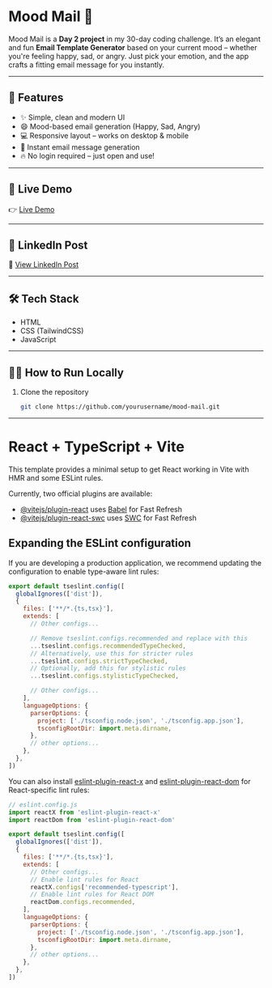 # Mood Mail 💌

Mood Mail is a **Day 2 project** in my 30-day coding challenge. It’s an elegant and fun **Email Template Generator** based on your current mood – whether you're feeling happy, sad, or angry. Just pick your emotion, and the app crafts a fitting email message for you instantly.

---

## 🌟 Features

- ✨ Simple, clean and modern UI
- 😄 Mood-based email generation (Happy, Sad, Angry)
- 💻 Responsive layout – works on desktop & mobile
- 📨 Instant email message generation
- 🔥 No login required – just open and use!

---

## 🚀 Live Demo

👉 [Live Demo](https://vel-moodmail.netlify.app/)

---

## 🔗 LinkedIn Post

📌 [View LinkedIn Post](https://www.linkedin.com/posts/velmaran-e-38139b2b0_30daysofprojects-webdevelopment-javascript-activity-7359289005886111745-JODp?utm_source=share&utm_medium=member_desktop&rcm=ACoAAErOyVEB2jhy99mca8iuuQxWHug_y8OPbmk)

---

## 🛠️ Tech Stack

- HTML
- CSS (TailwindCSS)
- JavaScript

---


## 🧑‍💻 How to Run Locally

1. Clone the repository  
   ```bash
   git clone https://github.com/yourusername/mood-mail.git

---

# React + TypeScript + Vite

This template provides a minimal setup to get React working in Vite with HMR and some ESLint rules.

Currently, two official plugins are available:

- [@vitejs/plugin-react](https://github.com/vitejs/vite-plugin-react/blob/main/packages/plugin-react) uses [Babel](https://babeljs.io/) for Fast Refresh
- [@vitejs/plugin-react-swc](https://github.com/vitejs/vite-plugin-react/blob/main/packages/plugin-react-swc) uses [SWC](https://swc.rs/) for Fast Refresh

## Expanding the ESLint configuration

If you are developing a production application, we recommend updating the configuration to enable type-aware lint rules:

```js
export default tseslint.config([
  globalIgnores(['dist']),
  {
    files: ['**/*.{ts,tsx}'],
    extends: [
      // Other configs...

      // Remove tseslint.configs.recommended and replace with this
      ...tseslint.configs.recommendedTypeChecked,
      // Alternatively, use this for stricter rules
      ...tseslint.configs.strictTypeChecked,
      // Optionally, add this for stylistic rules
      ...tseslint.configs.stylisticTypeChecked,

      // Other configs...
    ],
    languageOptions: {
      parserOptions: {
        project: ['./tsconfig.node.json', './tsconfig.app.json'],
        tsconfigRootDir: import.meta.dirname,
      },
      // other options...
    },
  },
])
```

You can also install [eslint-plugin-react-x](https://github.com/Rel1cx/eslint-react/tree/main/packages/plugins/eslint-plugin-react-x) and [eslint-plugin-react-dom](https://github.com/Rel1cx/eslint-react/tree/main/packages/plugins/eslint-plugin-react-dom) for React-specific lint rules:

```js
// eslint.config.js
import reactX from 'eslint-plugin-react-x'
import reactDom from 'eslint-plugin-react-dom'

export default tseslint.config([
  globalIgnores(['dist']),
  {
    files: ['**/*.{ts,tsx}'],
    extends: [
      // Other configs...
      // Enable lint rules for React
      reactX.configs['recommended-typescript'],
      // Enable lint rules for React DOM
      reactDom.configs.recommended,
    ],
    languageOptions: {
      parserOptions: {
        project: ['./tsconfig.node.json', './tsconfig.app.json'],
        tsconfigRootDir: import.meta.dirname,
      },
      // other options...
    },
  },
])
```
